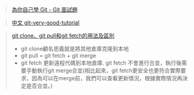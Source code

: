 
> [為你自己學 Git - Git 面試題](https://gitbook.tw/interview)


> [中文 git-very-good-tutorial](https://github.com/pyliaorachel/git-very-good-tutorial)

> [git clone、git pull和git fetch的用法及區別](https://www.itread01.com/content/1542358670.html)
> - git clone顧名思義就是將其他倉庫克隆到本地
> - git pull = git fetch + git merge
> - git fetch 更新遠程代碼到本地倉庫. git fetch 不會進行合並，執行後需要手動執行git merge合並(相比起來，git fetch更安全也更符合實際要求，因為可以在merge前，我們可以查看更新情況，根據實際情況再決定是否合並。)


